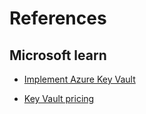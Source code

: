 # References


## Microsoft learn

- [Implement Azure Key Vault](https://learn.microsoft.com/en-us/training/modules/implement-azure-key-vault/?WT.mc_id=cloudskillschallenge_be5bc0a2-a274-4f0e-8e0f-5e7de6c045f0)

- [Key Vault pricing](https://azure.microsoft.com/en-us/pricing/details/key-vault/)